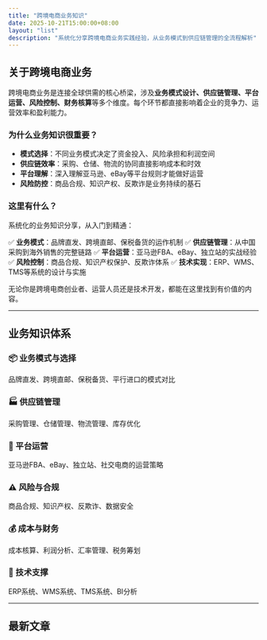 ```yaml
---
title: "跨境电商业务知识"
date: 2025-10-21T15:00:00+08:00
layout: "list"
description: "系统化分享跨境电商业务实践经验，从业务模式到供应链管理的全流程解析"
---
```


## 关于跨境电商业务

跨境电商业务是连接全球供需的核心桥梁，涉及**业务模式设计、供应链管理、平台运营、风险控制、财务核算**等多个维度。每个环节都直接影响着企业的竞争力、运营效率和盈利能力。

### 为什么业务知识很重要？

- **模式选择**：不同业务模式决定了资金投入、风险承担和利润空间
- **供应链效率**：采购、仓储、物流的协同直接影响成本和时效
- **平台理解**：深入理解亚马逊、eBay等平台规则才能做好运营
- **风险防控**：商品合规、知识产权、反欺诈是业务持续的基石

### 这里有什么？

系统化的业务知识分享，从入门到精通：

✅ **业务模式**：品牌直发、跨境直邮、保税备货的运作机制
✅ **供应链管理**：从中国采购到海外销售的完整链路
✅ **平台运营**：亚马逊FBA、eBay、独立站的实战经验
✅ **风险控制**：商品合规、知识产权保护、反欺诈体系
✅ **技术实现**：ERP、WMS、TMS等系统的设计与实施

无论你是跨境电商创业者、运营人员还是技术开发，都能在这里找到有价值的内容。

---

## 业务知识体系

### 📦 业务模式与选择
品牌直发、跨境直邮、保税备货、平行进口的模式对比

### 🏭 供应链管理
采购管理、仓储管理、物流管理、库存优化

### 🛒 平台运营
亚马逊FBA、eBay、独立站、社交电商的运营策略

### ⚠️ 风险与合规
商品合规、知识产权、反欺诈、数据安全

### 💰 成本与财务
成本核算、利润分析、汇率管理、税务筹划

### 🔧 技术支撑
ERP系统、WMS系统、TMS系统、BI分析

---

## 最新文章
